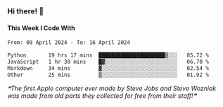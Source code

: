 ### Hi there! 👋

#### This Week I Code With
<!--START_SECTION:waka-->

```txt
From: 09 April 2024 - To: 16 April 2024

Python       19 hrs 17 mins  █████████████████████▒░░░   85.72 %
JavaScript   1 hr 30 mins    █▓░░░░░░░░░░░░░░░░░░░░░░░   06.70 %
Markdown     34 mins         ▓░░░░░░░░░░░░░░░░░░░░░░░░   02.54 %
Other        25 mins         ▒░░░░░░░░░░░░░░░░░░░░░░░░   01.92 %
```

<!--END_SECTION:waka-->

<!--STARTS_HERE_QUOTE_README-->
<i>❝The first Apple computer ever made by Steve Jobs and Steve Wozniak was made from old parts they collected for free from their staff!❞</i>
<!--ENDS_HERE_QUOTE_README-->
